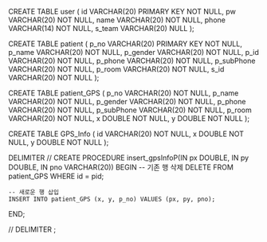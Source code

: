 CREATE TABLE user (
    id VARCHAR(20) PRIMARY KEY NOT NULL,
    pw VARCHAR(20) NOT NULL,
    name VARCHAR(20) NOT NULL,
    phone VARCHAR(14) NOT NULL,
    s_team VARCHAR(20) NULL
);


CREATE TABLE patient (
    p_no VARCHAR(20) PRIMARY KEY NOT NULL,
    p_name VARCHAR(20) NOT NULL,
    p_gender VARCHAR(20) NOT NULL,
    p_id VARCHAR(20) NOT NULL,
    p_phone VARCHAR(20) NOT NULL,
    p_subPhone VARCHAR(20) NOT NULL,
    p_room VARCHAR(20) NOT NULL,
    s_id VARCHAR(20) NOT NULL
);


CREATE TABLE patient_GPS (
    p_no VARCHAR(20) NOT NULL,
    p_name VARCHAR(20) NOT NULL,
    p_gender VARCHAR(20) NOT NULL,
    p_phone VARCHAR(20) NOT NULL,
    p_subPhone VARCHAR(20) NOT NULL,
    p_room VARCHAR(20) NOT NULL,
    x DOUBLE NOT NULL,
    y DOUBLE NOT NULL
);


CREATE TABLE GPS_Info (
    id VARCHAR(20) NOT NULL,
    x DOUBLE NOT NULL,
    y DOUBLE NOT NULL
);

DELIMITER //
CREATE PROCEDURE insert_gpsInfoP(IN px DOUBLE, IN py DOUBLE, IN pno VARCHAR(20))
BEGIN
    -- 기존 행 삭제
    DELETE FROM patient_GPS WHERE id = pid;

    -- 새로운 행 삽입
    INSERT INTO patient_GPS (x, y, p_no) VALUES (px, py, pno);
END;

//
DELIMITER ;

